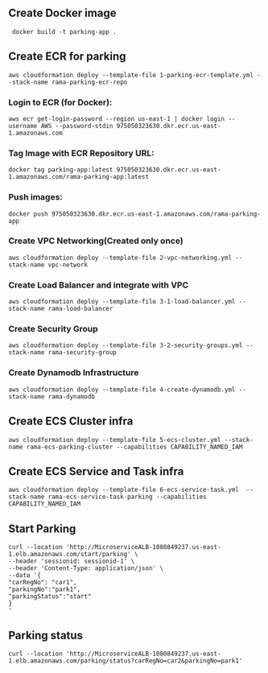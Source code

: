 ## Create Docker image

     docker build -t parking-app .

## Create ECR for parking 

    aws cloudformation deploy --template-file 1-parking-ecr-template.yml --stack-name rama-parking-ecr-repo 

### Login to ECR (for Docker):

    aws ecr get-login-password --region us-east-1 | docker login --username AWS --password-stdin 975050323630.dkr.ecr.us-east-1.amazonaws.com

### Tag Image with ECR Repository URL:

    docker tag parking-app:latest 975050323630.dkr.ecr.us-east-1.amazonaws.com/rama-parking-app:latest

### Push images:

    docker push 975050323630.dkr.ecr.us-east-1.amazonaws.com/rama-parking-app

### Create VPC Networking(Created only once)

    aws cloudformation deploy --template-file 2-vpc-networking.yml --stack-name vpc-network

### Create Load Balancer and integrate with VPC

    aws cloudformation deploy --template-file 3-1-load-balancer.yml --stack-name rama-load-balancer

### Create Security Group

    aws cloudformation deploy --template-file 3-2-security-groups.yml --stack-name rama-security-group


### Create Dynamodb Infrastructure

    aws cloudformation deploy --template-file 4-create-dynamodb.yml --stack-name rama-dynamodb 

## Create ECS Cluster infra

    aws cloudformation deploy --template-file 5-ecs-cluster.yml --stack-name rama-ecs-parking-cluster --capabilities CAPABILITY_NAMED_IAM 

## Create ECS Service and Task infra

    aws cloudformation deploy --template-file 6-ecs-service-task.yml  --stack-name rama-ecs-service-task-parking --capabilities CAPABILITY_NAMED_IAM 

## Start Parking

    curl --location 'http://MicroserviceALB-1080849237.us-east-1.elb.amazonaws.com/start/parking' \
    --header 'sessionid: sessionid-1' \
    --header 'Content-Type: application/json' \
    --data '{
    "carRegNo": "car1",
    "parkingNo":"park1",
    "parkingStatus":"start"
    }
    '

##  Parking status

    curl --location 'http://MicroserviceALB-1080849237.us-east-1.elb.amazonaws.com/parking/status?carRegNo=car2&parkingNo=park1'
